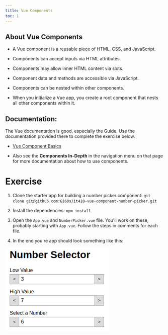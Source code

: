 ```yaml
---
title: Vue Components
toc: 1
---
```


## About Vue Components

- A Vue component is a reusable piece of HTML, CSS, and JavaScript.

- Components can accept inputs via HTML attributes.

- Components may allow inner HTML content via slots.

- Component data and methods are accessible via JavaScript.

- Components can be nested within other components.

- When you initialize a Vue app, you create a root component that nests all other components within it.

## Documentation: 

The Vue documentation is good, especially the Guide. Use the documentation provided there to complete the exercise below.

- [Vue Component Basics](https://vuejs.org/v2/guide/components.html)

- Also see the **Components In-Depth** in the navigation menu on that page for more documentation about how to use components.

# Exercise

1. Clone the starter app for building a number picker component: `git clone git@github.com:Gi60s/it410-vue-component-number-picker.git`

2. Install the dependencies: `npm install`

3. Open the `App.vue` and `NumberPicker.vue` file. You'll work on these, probably starting with `App.vue`. Follow the steps in comments for each file.

4. In the end you're app should look something like this:

![Number Picker App](./images/number-selector.png)
